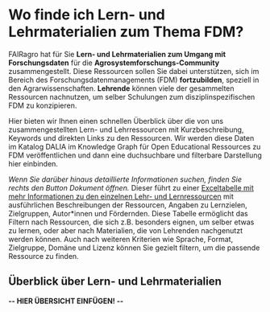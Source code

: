 # Wo finde ich Lern- und Lehrmaterialien zum Thema FDM?

FAIRagro hat für Sie **Lern- und Lehrmaterialien zum Umgang mit Forschungsdaten** für die **Agrosystemforschungs-Community** zusammengestellt.
Diese Ressourcen sollen Sie dabei unterstützen, sich im Bereich des Forschungsdatenmanagements (FDM) **fortzubilden**, speziell in den Agrarwissenschaften.
**Lehrende** können viele der gesammelten Ressourcen nachnutzen, um selber Schulungen zum disziplinspezifischen FDM zu konzipieren.

Hier bieten wir Ihnen einen schnellen Überblick über die von uns zusammengestellten Lern- und Lehrressourcen mit Kurzbeschreibung, Keywords und direkten Links zu den Ressourcen.
Wir werden diese Daten im Katalog DALIA im Knowledge Graph für Open Educational Ressources zu FDM veröffentlichen und dann eine duchsuchbare und filterbare Darstellung hier einbinden.

_Wenn Sie darüber hinaus detaillierte Informationen suchen, finden Sie rechts den Button Dokument öffnen._
Dieser führt zu einer [Exceltabelle mit mehr Informationen zu den einzelnen Lehr- und Lernressourcen](https://zenodo.org/records/11148701) mit ausführlichen Beschreibungen der Ressourcen, Angaben zu Lernzielen, Zielgruppen, Autor*innen und Fördernden.
Diese Tabelle ermöglicht das Filtern nach Ressourcen, die sich z.B. besonders eignen, um selber etwas zu lernen, oder aber nach Materialien, die von Lehrenden nachgenutzt werden können.
Auch nach weiteren Kriterien wie Sprache, Format, Zielgruppe, Domäne und Lizenz können Sie gezielt filtern, um die passende Ressource zu finden.


## Überblick über Lern- und Lehrmaterialien

**-- HIER ÜBERSICHT EINFÜGEN! --**
